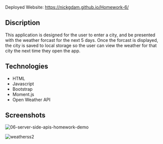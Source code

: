Deployed Website: https://nickgdam.github.io/Homework-6/

## Discription
This application is designed for the user to enter a city, and be presented with the weather forcast for the next 5 days.  Once the forcast is displayed, 
the city is saved to local storage so the user can view the weather for that city the next time they open the app.  
## Technologies
- HTML
- Javascript
- Bootstrap
- Moment.js
- Open Weather API


## Screenshots
![06-server-side-apis-homework-demo](https://user-images.githubusercontent.com/68656660/96189088-dd7ed380-0f0d-11eb-89b4-0727cb7804bb.png)

![weatherss2](https://user-images.githubusercontent.com/68656660/96189305-3e0e1080-0f0e-11eb-92a7-b1900b895586.png)































